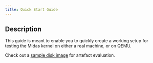 ```yaml
---
title: Quick Start Guide
---
```


## Description

This guide is meant to enable you to quickly create a working setup for testing the Midas kernel on either a real machine, or on QEMU.


<p>Check out a  <a href="{{ '/imgs/ae.img' | relative_url }}">sample disk image</a> for artefact evaluation.
